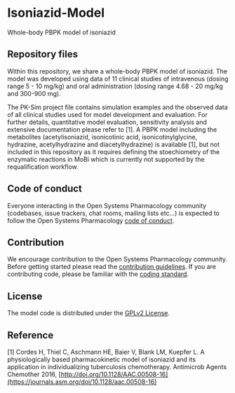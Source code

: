 # Isoniazid-Model
Whole-body PBPK model of isoniazid

## Repository files
Within this repository, we share a whole-body PBPK model of isoniazid. The model was developed using data of 11 clinical studies of intravenous (dosing range 5 - 10 mg/kg) and oral administration (dosing range 4.68 - 20 mg/kg and 300-900 mg).

The PK-Sim project file contains simulation examples and the observed data of all clinical studies used for model development and evaluation. For further details, quantitative model evaluation, sensitivity analysis and extensive documentation please refer to [1]. A PBPK model including the metabolites (acetylisoniazid, isonicotinic acid, isonicotinylglycine, hydrazine, acetylhydrazine and diacetylhydrazine) is available [1], but not included in this repository as it requires defining the stoechiometry of the enzymatic reactions in MoBi which is currently not supported by the requalification workflow. 

## Code of conduct
Everyone interacting in the Open Systems Pharmacology community (codebases, issue trackers, chat rooms, mailing lists etc...) is expected to follow the Open Systems Pharmacology [code of conduct](https://github.com/Open-Systems-Pharmacology/Suite/blob/master/CODE_OF_CONDUCT.md#contributor-covenant-code-of-conduct).

## Contribution
We encourage contribution to the Open Systems Pharmacology community. Before getting started please read the [contribution guidelines](https://github.com/Open-Systems-Pharmacology/Suite/blob/master/CONTRIBUTING.md#ways-to-contribute). If you are contributing code, please be familiar with the [coding standard](https://github.com/Open-Systems-Pharmacology/Suite/blob/master/CODING_STANDARDS.md#visual-studio-settings).

## License
The model code is distributed under the [GPLv2 License](https://github.com/Open-Systems-Pharmacology/Suite/blob/develop/LICENSE).

## Reference
[1] Cordes H, Thiel C, Aschmann HE, Baier V, Blank LM, Kuepfer L. A physiologically based pharmacokinetic model of isoniazid and its application in individualizing tuberculosis chemotherapy. Antimicrob Agents Chemother 2016, [http://doi.org/10.1128/AAC.00508-16](https://journals.asm.org/doi/10.1128/aac.00508-16)
